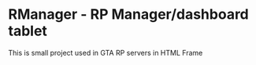 # RManager - RP Manager/dashboard tablet  

This is small project used in GTA RP servers in HTML Frame